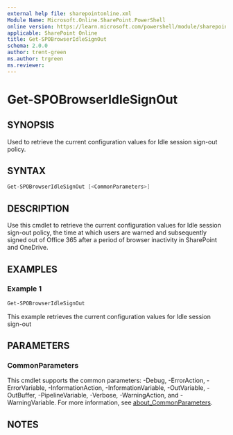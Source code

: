 ```yaml
---
external help file: sharepointonline.xml
Module Name: Microsoft.Online.SharePoint.PowerShell
online version: https://learn.microsoft.com/powershell/module/sharepoint-online/get-spobrowseridlesignout
applicable: SharePoint Online
title: Get-SPOBrowserIdleSignOut
schema: 2.0.0
author: trent-green
ms.author: trgreen
ms.reviewer:
---
```


# Get-SPOBrowserIdleSignOut

## SYNOPSIS

Used to retrieve the current configuration values for Idle session sign-out policy.

## SYNTAX

```powershell
Get-SPOBrowserIdleSignOut [<CommonParameters>]
```

## DESCRIPTION

Use this cmdlet to retrieve the current configuration values for Idle session sign-out policy, the time at which users are warned and subsequently signed out of Office 365 after a period of browser inactivity in SharePoint and OneDrive.

## EXAMPLES

### Example 1

```powershell
Get-SPOBrowserIdleSignOut
```

This example retrieves the current configuration values for Idle session sign-out

## PARAMETERS

### CommonParameters

This cmdlet supports the common parameters: -Debug, -ErrorAction, -ErrorVariable, -InformationAction, -InformationVariable, -OutVariable, -OutBuffer, -PipelineVariable, -Verbose, -WarningAction, and -WarningVariable. For more information, see [about_CommonParameters](https://go.microsoft.com/fwlink/p/?LinkID=113216).

## NOTES
